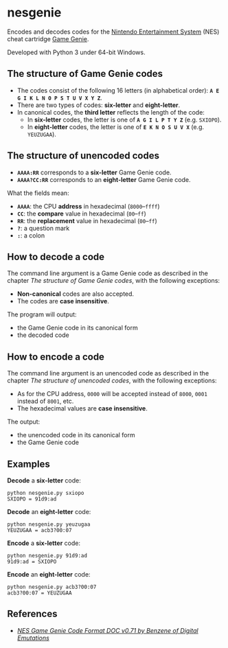# nesgenie

Encodes and decodes codes for the [Nintendo Entertainment System](http://en.wikipedia.org/wiki/Nintendo_Entertainment_System) (NES) cheat cartridge [Game Genie](http://en.wikipedia.org/wiki/Game_Genie).

Developed with Python 3 under 64-bit Windows.

## The structure of Game Genie codes
* The codes consist of the following 16 letters (in alphabetical order): **`A E G I K L N O P S T U V X Y Z`**.
* There are two types of codes: **six-letter** and **eight-letter**.
* In canonical codes, the **third letter** reflects the length of the code:
  * In **six-letter** codes, the letter is one of **`A G I L P T Y Z`** (e.g. `SXIOPO`).
  * In **eight-letter** codes, the letter is one of **`E K N O S U V X`** (e.g. `YEUZUGAA`).

## The structure of unencoded codes
  * **`AAAA:RR`** corresponds to a **six-letter** Game Genie code.
  * **`AAAA?CC:RR`** corresponds to an **eight-letter** Game Genie code.

What the fields mean:
  * **`AAAA`**: the CPU **address** in hexadecimal (`8000`&ndash;`ffff`)
  * **`CC`**: the **compare** value in hexadecimal (`00`&ndash;`ff`)
  * **`RR`**: the **replacement** value in hexadecimal (`00`&ndash;`ff`)
  * **`?`**: a question mark
  * **`:`**: a colon

## How to decode a code
The command line argument is a Game Genie code as described in the chapter *The structure of Game Genie codes*, with the following exceptions:
  * **Non-canonical** codes are also accepted.
  * The codes are **case insensitive**.

The program will output:
  * the Game Genie code in its canonical form
  * the decoded code

## How to encode a code
The command line argument is an unencoded code as described in the chapter *The structure of unencoded codes*, with the following exceptions:
  * As for the CPU address, `0000` will be accepted instead of `8000`, `0001` instead of `8001`, etc.
  * The hexadecimal values are **case insensitive**.

The output:
  * the unencoded code in its canonical form
  * the Game Genie code

## Examples

**Decode** a **six-letter** code:
```
python nesgenie.py sxiopo
SXIOPO = 91d9:ad
```

**Decode** an **eight-letter** code:
```
python nesgenie.py yeuzugaa
YEUZUGAA = acb3?00:07
```

**Encode** a **six-letter** code:
```
python nesgenie.py 91d9:ad
91d9:ad = SXIOPO
```

**Encode** an **eight-letter** code:
```
python nesgenie.py acb3?00:07
acb3?00:07 = YEUZUGAA
```

## References
* [*NES Game Genie Code Format DOC v0.71 by Benzene of Digital Emutations*](http://nesdev.com/nesgg.txt)
